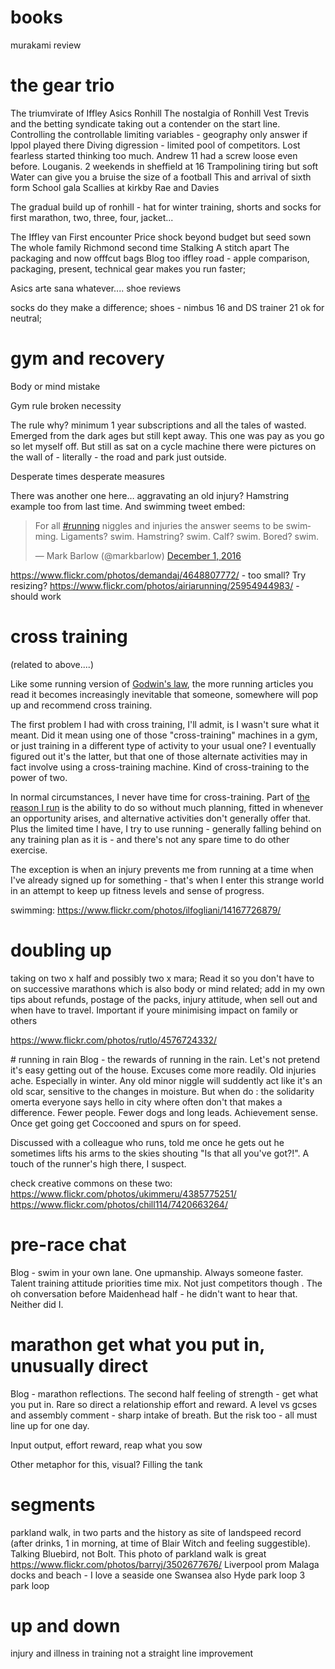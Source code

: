 



# books

murakami review



# the gear trio

The triumvirate of Iffley Asics Ronhill
The nostalgia of Ronhill
Vest
Trevis and the betting syndicate taking out a contender on the start line. Controlling the controllable limiting variables  - geography only answer if lppol played there 
Diving digression - limited pool of competitors. Lost fearless started thinking too much. Andrew 11 had a screw loose even before. Louganis. 2 weekends in sheffield at 16
Trampolining tiring but soft
Water can give you a bruise the size of a football
This and arrival of sixth form
School gala
Scallies at kirkby
Rae and Davies

The gradual build up of ronhill - hat for winter training, shorts and socks for first marathon, two, three, four, jacket...

The Iffley van
First encounter
Price shock beyond budget but seed sown
The whole family Richmond second time
Stalking
A stitch apart
The packaging and now offfcut bags
Blog too
iffley road - apple comparison, packaging, present, technical gear makes you run faster;


Asics
arte sana whatever....
shoe reviews


 socks do they make a difference; shoes - nimbus 16 and DS trainer 21 ok for neutral;



# gym and recovery 

Body or mind mistake
 
Gym rule broken necessity

The rule why? minimum 1 year subscriptions and all the tales of wasted. Emerged from the dark ages but still kept away. This one was pay as you go so let myself off. But still as sat on a cycle machine there were pictures on the wall of  - literally - the road and park just outside.
 
Desperate times desperate measures

There was another one here… aggravating an old injury? Hamstring example too from last time. And swimming tweet embed:
 
<blockquote class="twitter-tweet" data-lang="en"><p lang="en" dir="ltr">For all <a href="https://twitter.com/hashtag/running?src=hash">#running</a> niggles and injuries the answer seems to be swimming. Ligaments? swim. Hamstring? swim. Calf? swim. Bored? swim.</p>&mdash; Mark Barlow (@markbarlow) <a href="https://twitter.com/markbarlow/status/804321638401658880">December 1, 2016</a></blockquote>
<script async src="//platform.twitter.com/widgets.js" charset="utf-8"></script>
 


https://www.flickr.com/photos/demandaj/4648807772/ - too small? Try resizing?
https://www.flickr.com/photos/airiarunning/25954944983/ - should work



# cross training

(related to above....)

Like some running version of <a href="https://en.wikipedia.org/wiki/Godwin's_law">Godwin's law</a>, the more running articles you read it becomes increasingly inevitable that someone, somewhere will pop up and recommend cross training. 

The first problem I had with cross training, I'll admit, is I wasn't sure what it meant. Did it mean using one of those "cross-training" machines in a gym, or just training in a different type of activity to your usual one? I eventually figured out it's the latter, but that one of those alternate activities may in fact involve using a cross-training machine. Kind of cross-training to the power of two. 

In normal circumstances, I never have time for cross-training. Part of <a href="">the reason I run</a> is the ability to do so without much planning, fitted in whenever an opportunity arises, and alternative activities don't generally offer that. Plus the limited time I have, I try to use running  - generally falling behind on any training plan as it is -  and there's not any spare time to do other exercise. 

The exception is when an injury prevents me from running at a time when I've already signed up for something - that's when I enter this strange world in an attempt to keep up fitness levels and sense of progress.


swimming:
https://www.flickr.com/photos/ilfogliani/14167726879/


# doubling up

taking on two x half and possibly two x mara;
Read it so you don't have to on  successive marathons which is also body or mind related; 
add in my own tips about refunds, postage of the packs, injury attitude, when sell out and when have to travel. Important if youre minimising impact on family or others


https://www.flickr.com/photos/rutlo/4576724332/



​# running in rain
Blog - the rewards of running in the rain. Let's not pretend it's easy getting out of the house. Excuses come more readily. Old injuries ache. Especially in winter. Any old minor niggle will suddently act like it's an old scar, sensitive to the changes in moisture. But when do : the solidarity omerta everyone says hello in city where often don't that makes a difference. Fewer people. Fewer dogs and long leads.
Achievement sense. Once get going get Coccooned and spurs on for speed.

Discussed with a colleague who runs, told me once he gets out he sometimes lifts his arms to the skies shouting "Is that all you've got?!". A touch of the runner's high there, I suspect.

check creative commons on these two:
https://www.flickr.com/photos/ukimmeru/4385775251/
https://www.flickr.com/photos/chill114/7420663264/

# pre-race chat
Blog - swim in your own lane. One upmanship. Always someone faster. Talent training attitude priorities time mix. Not just competitors though . The oh conversation before Maidenhead half - he didn't want to hear that. Neither did I.



# marathon get what you put in, unusually direct
Blog - marathon reflections. The second half feeling of strength - get what you put in. Rare so direct a relationship effort and reward. A level vs gcses and assembly comment - sharp intake of breath. But the risk too - all must line up for one day.

Input output, effort reward, reap what you sow

Other metaphor for this, visual? Filling the tank



# segments
parkland walk, in two parts and the history as site of landspeed record (after drinks, 1 in morning, at time of Blair Witch and feeling suggestible). Talking Bluebird, not Bolt. This photo of parkland walk is great https://www.flickr.com/photos/barryj/3502677676/
Liverpool prom
Malaga docks and beach - I love a seaside one
Swansea also
Hyde park loop 3 park loop


# up and down

injury and illness in training
not a straight line improvement 






